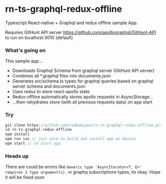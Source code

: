 # rn-ts-graphql-redux-offline
Typescript React-native + Graphql and redux offline sample App.

Requires GitHunt API server https://github.com/apollographql/GitHunt-API to run on localhost:3010 (default)

### What's going on

This sample app...
* Downloads Graphql Schema from graphql server (GitHunt API server)
* Combines all *.graphql files into documents.json
* Generates src/schema.ts types for graphql queries based on graphql server schema and documents.json
* Uses redux to store react-apollo state
* Redux-offline automatically stores apollo requests in AsyncStorage...
* ...then rehydrates store (with all previous requests data) on app start

### Try
```javascript
git clone https://github.com/codeamigos/rn-ts-graphql-redux-offline.git
cd rn-ts-graphql-redux-offline
npm install
npm run ios // just once to build and install app on device
npm start // to start app
```

### Heads up
There are could be errors like `Generic type 'AsyncIterator<T, E>' requires 2 type argument(s).` in graphq subscriptions types, its okay. Hope it will be fixed soon
